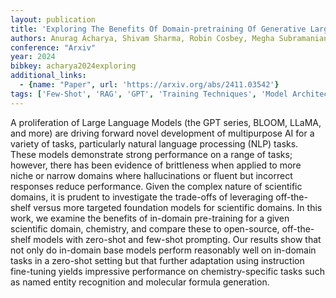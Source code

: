 ```yaml
---
layout: publication
title: 'Exploring The Benefits Of Domain-pretraining Of Generative Large Language Models For Chemistry'
authors: Anurag Acharya, Shivam Sharma, Robin Cosbey, Megha Subramanian, Scott Howland, Maria Glenski
conference: "Arxiv"
year: 2024
bibkey: acharya2024exploring
additional_links:
  - {name: "Paper", url: 'https://arxiv.org/abs/2411.03542'}
tags: ['Few-Shot', 'RAG', 'GPT', 'Training Techniques', 'Model Architecture', 'Fine-Tuning', 'Prompting', 'Reinforcement Learning', 'Pre-Training', 'In-Context Learning', 'Pretraining Methods']
---
```

A proliferation of Large Language Models (the GPT series, BLOOM, LLaMA, and
more) are driving forward novel development of multipurpose AI for a variety of
tasks, particularly natural language processing (NLP) tasks. These models
demonstrate strong performance on a range of tasks; however, there has been
evidence of brittleness when applied to more niche or narrow domains where
hallucinations or fluent but incorrect responses reduce performance. Given the
complex nature of scientific domains, it is prudent to investigate the
trade-offs of leveraging off-the-shelf versus more targeted foundation models
for scientific domains. In this work, we examine the benefits of in-domain
pre-training for a given scientific domain, chemistry, and compare these to
open-source, off-the-shelf models with zero-shot and few-shot prompting. Our
results show that not only do in-domain base models perform reasonably well on
in-domain tasks in a zero-shot setting but that further adaptation using
instruction fine-tuning yields impressive performance on chemistry-specific
tasks such as named entity recognition and molecular formula generation.
